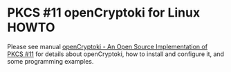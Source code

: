 # PKCS #11 openCryptoki for Linux HOWTO

Please see manual [openCryptoki - An Open Source Implementation of PKCS #11](https://www.ibm.com/docs/en/linux-on-systems?topic=11-version-317)
for details about openCryptoki, how to install and configure it, and some programming examples.